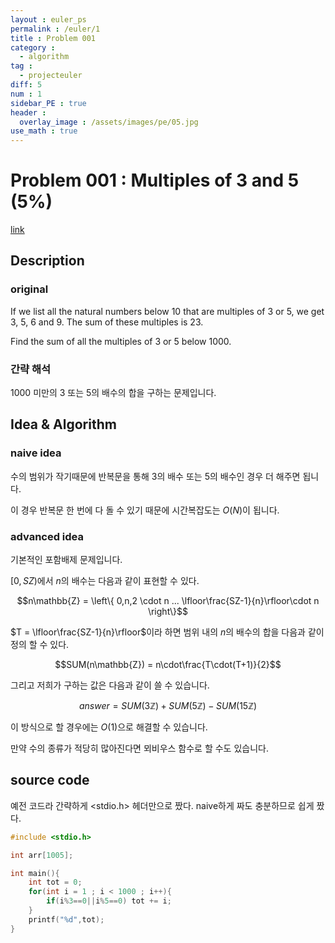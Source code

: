 ```yaml
---
layout : euler_ps
permalink : /euler/1
title : Problem 001
category :
  - algorithm
tag :
  - projecteuler
diff: 5
num : 1
sidebar_PE : true
header :
  overlay_image : /assets/images/pe/05.jpg
use_math : true
---
```


# Problem 001 : Multiples of 3 and 5 (5%)

[link](https://projecteuler.net/problem=1)

## Description

### original
If we list all the natural numbers below 10 that are multiples of 3 or 5, we get 3, 5, 6 and 9. The sum of these multiples is 23.

Find the sum of all the multiples of 3 or 5 below 1000.

### 간략 해석
1000 미만의 3 또는 5의 배수의 합을 구하는 문제입니다.

## Idea & Algorithm

### naive idea

수의 범위가 작기때문에 반복문을 통해 3의 배수 또는 5의 배수인 경우 더 해주면 됩니다.

이 경우 반복문 한 번에 다 돌 수 있기 때문에 시간복잡도는 $O(N)$이 됩니다.

### advanced idea

기본적인 포함배제 문제입니다.

$[0,SZ)$에서 $n$의 배수는 다음과 같이 표현할 수 있다.

$$n\mathbb{Z} = \left\{ 0,n,2 \cdot n ... \lfloor\frac{SZ-1}{n}\rfloor\cdot n \right\}$$

$T = \lfloor\frac{SZ-1}{n}\rfloor$이라 하면 범위 내의 $n$의 배수의 합을 다음과 같이 정의 할 수 있다.

$$SUM(n\mathbb{Z}) = n\cdot\frac{T\cdot(T+1)}{2}$$

그리고 저희가 구하는 값은 다음과 같이 쓸 수 있습니다.

$$answer = SUM(3\mathbb{Z}) + SUM(5\mathbb{Z}) - SUM(15\mathbb{Z})$$

이 방식으로 할 경우에는 $O(1)$으로 해결할 수 있습니다.

만약 수의 종류가 적당히 많아진다면 뫼비우스 함수로 할 수도 있습니다.

## source code

예전 코드라 간략하게 \<stdio.h\> 헤더만으로 짰다. naive하게 짜도 충분하므로 쉽게 짰다.

```c
#include <stdio.h>

int arr[1005];

int main(){
    int tot = 0;
    for(int i = 1 ; i < 1000 ; i++){
        if(i%3==0||i%5==0) tot += i;
    }
    printf("%d",tot);
}
```
